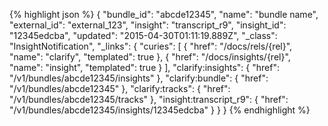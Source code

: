 {% highlight json %}
{
    "bundle_id": "abcde12345",
    "name": "bundle name",
    "external_id": "external_123",
    "insight": "transcript_r9",
    "insight_id": "12345edcba",
    "updated": "2015-04-30T01:11:19.889Z",
    "_class": "InsightNotification",
    "_links": {
        "curies": [
                 {
                     "href": "/docs/rels/{rel}", "name": "clarify", "templated": true
                 },
                 {
                     "href": "/docs/insights/{rel}", "name": "insight", "templated": true
                 }
             ],
             "clarify:insights": {
                 "href": "/v1/bundles/abcde12345/insights"
             },
             "clarify:bundle": {
                 "href": "/v1/bundles/abcde12345"
             },
             "clarify:tracks": {
                 "href": "/v1/bundles/abcde12345/tracks"
             },
             "insight:transcript_r9": {
                 "href": "/v1/bundles/abcde12345/insights/12345edcba"
             }
    }
}
{% endhighlight %}